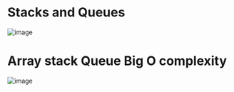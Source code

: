 # Stacks and Queues

 

![image](https://user-images.githubusercontent.com/98183485/198149572-7ae7ec09-d070-4bf2-8fd4-2a50a1e72b59.png)

 
 # Array stack Queue Big O complexity
 
 ![image](https://user-images.githubusercontent.com/98183485/198149650-bbc12579-72fa-4330-b3d0-65d5a192935f.png)

 
